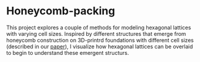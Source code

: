 # Honeycomb-packing
This project explores a couple of methods for modeling hexagonal lattices with varying cell sizes. Inspired by different structures that emerge from honeycomb construction on 3D-printrd foundations with different cell sizes (described in our [paper](https://www.biorxiv.org/content/10.1101/2024.05.29.596484v1.full)), I visualize how hexagonal lattices can be overlaid to begin to understand these emergent structurs.

